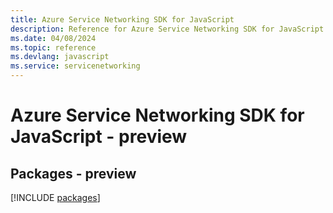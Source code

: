 ```yaml
---
title: Azure Service Networking SDK for JavaScript
description: Reference for Azure Service Networking SDK for JavaScript
ms.date: 04/08/2024
ms.topic: reference
ms.devlang: javascript
ms.service: servicenetworking
---
```

# Azure Service Networking SDK for JavaScript - preview
## Packages - preview
[!INCLUDE [packages](service-networking-index.md)]